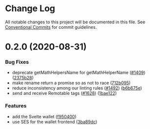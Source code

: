 # Change Log

All notable changes to this project will be documented in this file.
See [Conventional Commits](https://conventionalcommits.org) for commit guidelines.

# 0.2.0 (2020-08-31)


### Bug Fixes

* deprecate getMathHelpersName for getMathHelperName ([#1409](https://github.com/Agoric/agoric/issues/1409)) ([2375b28](https://github.com/Agoric/agoric/commit/2375b28c1aadf8116c3665cec0ef0397e6a91102))
* make rename return a promise so as not to race ([712b095](https://github.com/Agoric/agoric/commit/712b095bb0d6157ea176d7c7a82aef92757d860c))
* reduce inconsistency among our linting rules ([#1492](https://github.com/Agoric/agoric/issues/1492)) ([b6b675e](https://github.com/Agoric/agoric/commit/b6b675e2de110e2af19cad784a66220cab21dacf))
* send and receive Remotable tags ([#1628](https://github.com/Agoric/agoric/issues/1628)) ([1bae122](https://github.com/Agoric/agoric/commit/1bae1220c2c35f48f279cb3aeab6012bce8ddb5a))


### Features

* add the Svelte wallet ([f950400](https://github.com/Agoric/agoric/commit/f950400eeb9323729616012ff1c319d05e087e93))
* use SES for the wallet frontend ([3ba89dc](https://github.com/Agoric/agoric/commit/3ba89dc4b2f5cf1d3a2cf60b3c7694a2dbf456c9))
